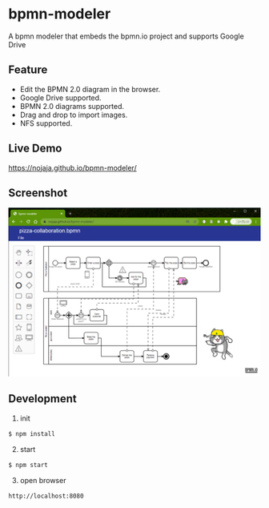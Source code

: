 # bpmn-modeler
A bpmn modeler that embeds the bpmn.io project and supports Google Drive

## Feature
* Edit the BPMN 2.0 diagram in the browser.
* Google Drive supported.
* BPMN 2.0 diagrams supported.
* Drag and drop to import images.
* NFS supported.

## Live Demo
https://nojaja.github.io/bpmn-modeler/

## Screenshot
![screenshot](/assets/screenshots/bpmn-modeler.png)

## Development
1. init
```sh
$ npm install
```

2. start
```sh
$ npm start
```

3. open browser
```
http://localhost:8080
```
